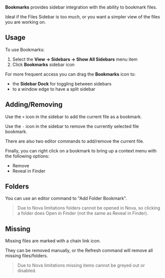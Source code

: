 **Bookmarks** provides sidebar integration with the ability to bookmark files.

Ideal if the Files Sidebar is too much, or you want a simpler view of the files you are working on.

## Usage

To use Bookmarks:

1. Select the **View → Sidebars → Show All Sidebars** menu item
2. Click **Bookmarks** sidebar icon

For more frequent access you can drag the **Bookmarks** icon to:

- the **Sidebar Dock** for toggling between sidebars
- to a window edge to have a split sidebar

## Adding/Removing

Use the `+` icon in the sidebar to add the current file as a bookmark.

Use the `-` icon in the sidebar to remove the currently selected file bookmark.

There are also two editor commands to add/remove the current file.

Finally, you can right click on a bookmark to bring up a context menu with the following options:

- Remove
- Reveal in Finder

## Folders

You can use an editor command to "Add Folder Bookmark".

> Due to Nova limitations folders cannot be opened in Nova, so clicking a folder does Open in Finder (not the same as Reveal in Finder).

## Missing

Missing files are marked with a chain link icon.

They can be removed manually, or the Refresh command will remove all missing files/folders.

> Due to Nova limitations missing items cannot be greyed out or disabled.
